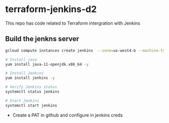 # terraform-jenkins-d2
This repo has code related to Terraform intergration with Jenkins

## Build the jenkns server
```bash
gcloud compute instances create jenkins  --zone=us-west4-b --machine-type=e2-medium  --create-disk=auto-delete=yes,boot=yes,device-name=tomcatnew,image=projects/centos-cloud/global/images/centos-7-v20230615,mode=rw,size=20

# Install java
yum install java-11-openjdk.x86_64 -y

# Install Jenkins
yum install jenkins -y

# Verify Jenkins status
systemctl status jenkins

# Start Jenkins
systemctl start jenkins
```

* Create a PAT in github and configure in jenkins creds